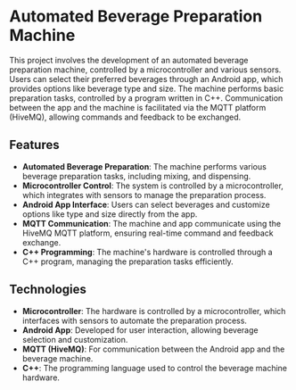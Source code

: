 # Automated Beverage Preparation Machine

This project involves the development of an automated beverage preparation machine, controlled by a microcontroller and various sensors. Users can select their preferred beverages through an Android app, which provides options like beverage type and size. The machine performs basic preparation tasks, controlled by a program written in C++. Communication between the app and the machine is facilitated via the MQTT platform (HiveMQ), allowing commands and feedback to be exchanged.

## Features

- **Automated Beverage Preparation**: The machine performs various beverage preparation tasks, including mixing, and dispensing.
- **Microcontroller Control**: The system is controlled by a microcontroller, which integrates with sensors to manage the preparation process.
- **Android App Interface**: Users can select beverages and customize options like type and size directly from the app.
- **MQTT Communication**: The machine and app communicate using the HiveMQ MQTT platform, ensuring real-time command and feedback exchange.
- **C++ Programming**: The machine's hardware is controlled through a C++ program, managing the preparation tasks efficiently.

## Technologies

- **Microcontroller**: The hardware is controlled by a microcontroller, which interfaces with sensors to automate the preparation process.
- **Android App**: Developed for user interaction, allowing beverage selection and customization.
- **MQTT (HiveMQ)**: For communication between the Android app and the beverage machine.
- **C++**: The programming language used to control the beverage machine hardware.


